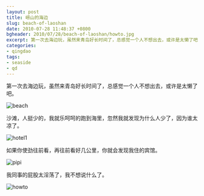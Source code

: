 ```yaml
---
layout: post
title: 崂山的海边
slug: beach-of-laoshan
date: 2010-07-28 11:48:37 +0800
bgheader: 2010/07/28/beach-of-laoshan/howto.jpg
excerpt: 第一次去海边玩，虽然来青岛好长时间了，总感觉一个人不想出去，或许是太懒了吧。
categories:
- qingdao
tags:
- seaside
- qd
---
```


第一次去海边玩，虽然来青岛好长时间了，总感觉一个人不想出去，或许是太懒了吧。

<img src="{{ site.path.uploads }}2010/07/28/beach-of-laoshan/beach.jpg" alt="beach" />

沙滩，人挺少的，我就乐呵呵的跑到海里，忽然我就发现为什么人少了，因为谁太凉了。

<img src="{{ site.path.uploads }}2010/07/28/beach-of-laoshan/hotel1.jpg" alt="hotel1" />

如果你使劲往前看，再往前看好几公里，你就会发现我住的宾馆。

<img src="{{ site.path.uploads }}2010/07/28/beach-of-laoshan/pipi.jpg" alt="pipi" />

我同事的屁股太淫荡了，我不想说什么了。

<img src="{{ site.path.uploads }}2010/07/28/beach-of-laoshan/howto.jpg" alt="howto" />

